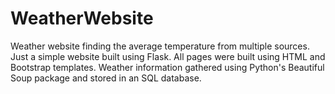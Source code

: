 # WeatherWebsite
Weather website finding the average temperature from multiple sources.
Just a simple website built using Flask. 
All pages were built using HTML and Bootstrap templates.
Weather information gathered using Python's Beautiful Soup package and stored in an SQL database.
